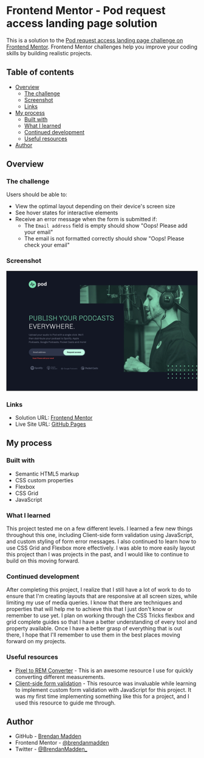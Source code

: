 # Frontend Mentor - Pod request access landing page solution

This is a solution to the [Pod request access landing page challenge on Frontend Mentor](https://www.frontendmentor.io/challenges/pod-request-access-landing-page-eyTmdkLSG). Frontend Mentor challenges help you improve your coding skills by building realistic projects. 

## Table of contents

- [Overview](#overview)
  - [The challenge](#the-challenge)
  - [Screenshot](#screenshot)
  - [Links](#links)
- [My process](#my-process)
  - [Built with](#built-with)
  - [What I learned](#what-i-learned)
  - [Continued development](#continued-development)
  - [Useful resources](#useful-resources)
- [Author](#author)

## Overview

### The challenge

Users should be able to:

- View the optimal layout depending on their device's screen size
- See hover states for interactive elements
- Receive an error message when the form is submitted if:
  - The `Email address` field is empty should show "Oops! Please add your email"
  - The email is not formatted correctly should show "Oops! Please check your email"

### Screenshot

![](./images/screenshot.png)

### Links

- Solution URL: [Frontend Mentor](https://your-solution-url.com)
- Live Site URL: [GitHub Pages](https://brendanmadden.github.io/pod-request-access-landing-page/)

## My process

### Built with

- Semantic HTML5 markup
- CSS custom properties
- Flexbox
- CSS Grid
- JavaScript

### What I learned

This project tested me on a few different levels. I learned a few new things throughout this one, including Client-side form validation using JavaScript, and custom styling of form error messages. I also continued to learn how to use CSS Grid and Flexbox more effectively. I was able to more easily layout this project than I was projects in the past, and I would like to continue to build on this moving forward. 

### Continued development

After completing this project, I realize that I still have a lot of work to do to ensure that I'm creating layouts that are responsive at all screen sizes, while limiting my use of media queries. I know that there are techniques and properties that will help me to achieve this that I just don't know or remember to use yet. I plan on working through the CSS Tricks flexbox and grid complete guides so that I have a better understanding of every tool and property available. Once I have a better grasp of everything that is out there, I hope that I'll remember to use them in the best places moving forward on my projects. 

### Useful resources

- [Pixel to REM Converter](https://nekocalc.com/px-to-rem-converter) - This is an awesome resource I use for quickly converting different measurements. 
- [Client-side form validation](https://developer.mozilla.org/en-US/docs/Learn/Forms/Form_validation#validating_forms_using_javascript) - This resource was invaluable while learning to implement custom form validation with JavaScript for this project. It was my first time implementing something like this for a project, and I used this resource to guide me through. 

## Author

- GitHub - [Brendan Madden](https://github.com/brendanmadden)
- Frontend Mentor - [@brendanmadden](https://www.frontendmentor.io/profile/brendanmadden)
- Twitter - [@BrendanMadden\_](https://www.twitter.com/BrendanMadden_)